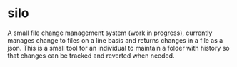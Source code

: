 silo
====

A small file change management system (work in progress), currently manages change to files on a line basis
and returns changes in a file as a json. This is a small tool for an individual to maintain a folder with
history so that changes can be tracked and reverted when needed.

